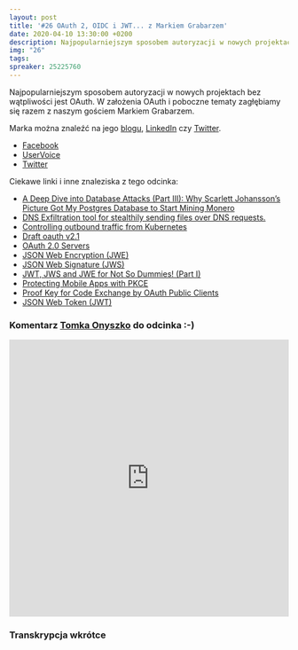 ```yaml
---
layout: post
title: '#26 OAuth 2, OIDC i JWT... z Markiem Grabarzem'
date: 2020-04-10 13:30:00 +0200
description: Najpopularniejszym sposobem autoryzacji w nowych projektach bez wątpliwości jest OAuth. W założenia OAuth i poboczne tematy zagłębiamy się razem z naszym gościem Markiem Grabarzem.
img: "26"
tags:
spreaker: 25225760
---
```

Najpopularniejszym sposobem autoryzacji w nowych projektach bez wątpliwości jest OAuth. W założenia OAuth i poboczne tematy zagłębiamy się razem z naszym gościem Markiem Grabarzem.

Marka można znaleźć na jego [blogu](https://grabarz.pl), [LinkedIn](https://www.linkedin.com/in/grabarz/) czy [Twitter](https://twitter.com/marekgrabarz).

- [Facebook](https://www.facebook.com/patoarchitekci/)
- [UserVoice](https://github.com/patoarchitekci/uservoice/issues)
- [Twitter](https://twitter.com/patoarchitekci)

Ciekawe linki i inne znaleziska z tego odcinka:

- [A Deep Dive into Database Attacks (Part III): Why Scarlett Johansson’s Picture Got My Postgres Database to Start Mining Monero](https://www.imperva.com/blog/deep-dive-database-attacks-scarlett-johanssons-picture-used-for-crypto-mining-on-postgre-database/)
- [DNS Exfiltration tool for stealthily sending files over DNS requests.](https://github.com/m57/dnsteal)
- [Controlling outbound traffic from Kubernetes](https://monzo.com/blog/controlling-outbound-traffic-from-kubernetes)
- [Draft oauth v2.1](https://tools.ietf.org/html/draft-parecki-oauth-v2-1-01)
- [OAuth 2.0 Servers](https://www.oauth.com/)
- [JSON Web Encryption (JWE)](https://tools.ietf.org/html/rfc7516)
- [JSON Web Signature (JWS)](https://tools.ietf.org/html/rfc7515)
- [JWT, JWS and JWE for Not So Dummies! (Part I)](https://medium.facilelogin.com/jwt-jws-and-jwe-for-not-so-dummies-b63310d201a3)
- [Protecting Mobile Apps with PKCE](https://www.oauth.com/oauth2-servers/pkce/)
- [Proof Key for Code Exchange by OAuth Public Clients](https://tools.ietf.org/html/rfc7636)
- [JSON Web Token (JWT)](https://tools.ietf.org/html/rfc7519)

### Komentarz [Tomka Onyszko](https://twitter.com/tonyszko) do odcinka :-)

<iframe type="text/html" width="100%" height="500" frameborder="0" allowfullscreen style="max-width:100%" src="https://threadreaderapp.com/embed/1249043588727668736.html"></iframe>

### Transkrypcja wkrótce
